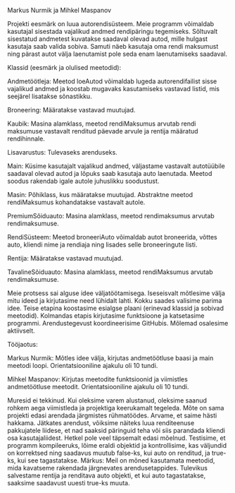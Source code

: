 Markus Nurmik ja Mihkel Maspanov

Projekti eesmärk on luua autorendisüsteem. Meie programm võimaldab kasutajal sisestada vajalikud andmed rendipäringu tegemiseks. Sõltuvalt sisestatud andmetest kuvatakse saadaval olevad autod, mille hulgast kasutaja saab valida sobiva. Samuti näeb kasutaja oma rendi maksumust ning pärast autot välja laenutamist pole seda enam laenutamiseks saadaval.

Klassid (eesmärk ja olulised meetodid):

Andmetöötleja: Meetod loeAutod võimaldab lugeda autorendifailist sisse vajalikud andmed ja koostab mugavaks kasutamiseks vastavad listid, mis seejärel lisatakse sõnastikku.

Broneering: Määratakse vastavad muutujad.

Kaubik: Masina alamklass, meetod rendiMaksumus arvutab rendi maksumuse vastavalt renditud päevade arvule ja rentija määratud rendihinnale.

Lisavarustus: Tulevaseks arenduseks.

Main: Küsime kasutajalt vajalikud andmed, väljastame vastavalt autotüübile saadaval olevad autod ja lõpuks saab kasutaja auto laenutada. Meetod soodus rakendab igale autole juhuslikku soodustust.

Masin: Põhiklass, kus määratakse muutujad. Abstraktne meetod rendiMaksumus kohandatakse vastavalt autole.

PremiumSõiduauto: Masina alamklass, meetod rendimaksumus arvutab rendimaksumuse.

RendiSüsteem: Meetod broneeriAuto võimaldab autot broneerida, võttes auto, kliendi nime ja rendiaja ning lisades selle broneeringute listi.

Rentija: Määratakse vastavad muutujad.

TavalineSõiduauto: Masina alamklass, meetod rendiMaksumus arvutab rendimaksumuse.

Meie protsess sai alguse idee väljatöötamisega. Iseseisvalt mõtlesime välja mitu ideed ja kirjutasime need lühidalt lahti. Kokku saades valisime parima idee. Teise etapina koostasime esialgse plaani (erinevad klassid ja sobivad meetodid). Kolmandas etapis kirjutasime funktsioone ja katsetasime programmi. Arendustegevust koordineerisime GitHubis. Mõlemad osalesime aktiivselt.

Tööjaotus:

Markus Nurmik: Mõtles idee välja, kirjutas andmetöötluse baasi ja main meetodi loopi. Orientatsiooniline ajakulu oli 10 tundi.

Mihkel Maspanov: Kirjutas meetodite funktsioonid ja viimistles andmetöötluse meetodit. Orientatsiooniline ajakulu oli 10 tundi.

Muresid ei tekkinud. Kui oleksime varem alustanud, oleksime saanud rohkem aega viimistleda ja projektiga keerukamalt tegeleda. Mõte on sama projekti edasi arendada järgmistes rühmatöödes. Arvame, et saime hästi hakkama. Jätkates arendust, võiksime näiteks luua renditeenuse pakkujatele liidese, et nad saaksid päringuid teha või siis parandada kliendi osa kasutajaliidest. Hetkel pole veel täpsemalt edasi mõelnud. Testisime, et programm kompileeruks, lõime eraldi objektid ja kontrollisime, kas väljundid on korrektsed ning saadavus muutub false-ks, kui auto on renditud, ja true-ks, kui see tagastatakse. Märkus: Meil on mõned kasutamata meetodid, mida kavatseme rakendada järgnevates arendusetappides. Tulevikus salvestame rentija ja renditava auto objekti, et kui auto tagastatakse, saaksime saadavust uuesti true-ks muuta.

